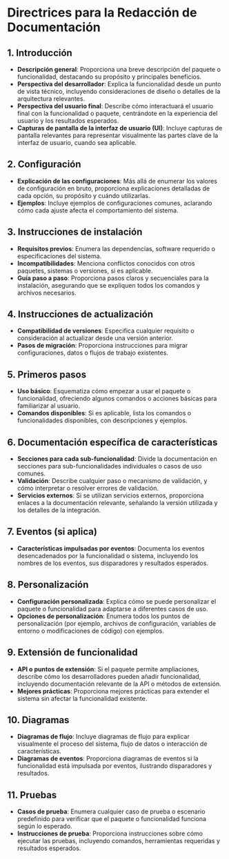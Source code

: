 # Directrices para la Redacción de Documentación

## 1. Introducción

- **Descripción general**: Proporciona una breve descripción del paquete o funcionalidad, destacando su propósito y principales beneficios.
- **Perspectiva del desarrollador**: Explica la funcionalidad desde un punto de vista técnico, incluyendo consideraciones de diseño o detalles de la arquitectura relevantes.
- **Perspectiva del usuario final**: Describe cómo interactuará el usuario final con la funcionalidad o paquete, centrándote en la experiencia del usuario y los resultados esperados.
- **Capturas de pantalla de la interfaz de usuario (UI)**: Incluye capturas de pantalla relevantes para representar visualmente las partes clave de la interfaz de usuario, cuando sea aplicable.

## 2. Configuración

- **Explicación de las configuraciones**: Más allá de enumerar los valores de configuración en bruto, proporciona explicaciones detalladas de cada opción, su propósito y cuándo utilizarlas.
- **Ejemplos**: Incluye ejemplos de configuraciones comunes, aclarando cómo cada ajuste afecta el comportamiento del sistema.

## 3. Instrucciones de instalación

- **Requisitos previos**: Enumera las dependencias, software requerido o especificaciones del sistema.
- **Incompatibilidades**: Menciona conflictos conocidos con otros paquetes, sistemas o versiones, si es aplicable.
- **Guía paso a paso**: Proporciona pasos claros y secuenciales para la instalación, asegurando que se expliquen todos los comandos y archivos necesarios.

## 4. Instrucciones de actualización

- **Compatibilidad de versiones**: Especifica cualquier requisito o consideración al actualizar desde una versión anterior.
- **Pasos de migración**: Proporciona instrucciones para migrar configuraciones, datos o flujos de trabajo existentes.

## 5. Primeros pasos

- **Uso básico**: Esquematiza cómo empezar a usar el paquete o funcionalidad, ofreciendo algunos comandos o acciones básicas para familiarizar al usuario.
- **Comandos disponibles**: Si es aplicable, lista los comandos o funcionalidades disponibles, con descripciones y ejemplos.

## 6. Documentación específica de características

- **Secciones para cada sub-funcionalidad**: Divide la documentación en secciones para sub-funcionalidades individuales o casos de uso comunes.
- **Validación**: Describe cualquier paso o mecanismo de validación, y cómo interpretar o resolver errores de validación.
- **Servicios externos**: Si se utilizan servicios externos, proporciona enlaces a la documentación relevante, señalando la versión utilizada y los detalles de la integración.

## 7. Eventos (si aplica)

- **Características impulsadas por eventos**: Documenta los eventos desencadenados por la funcionalidad o sistema, incluyendo los nombres de los eventos, sus disparadores y resultados esperados.

## 8. Personalización

- **Configuración personalizada**: Explica cómo se puede personalizar el paquete o funcionalidad para adaptarse a diferentes casos de uso.
- **Opciones de personalización**: Enumera todos los puntos de personalización (por ejemplo, archivos de configuración, variables de entorno o modificaciones de código) con ejemplos.

## 9. Extensión de funcionalidad

- **API o puntos de extensión**: Si el paquete permite ampliaciones, describe cómo los desarrolladores pueden añadir funcionalidad, incluyendo documentación relevante de la API o métodos de extensión.
- **Mejores prácticas**: Proporciona mejores prácticas para extender el sistema sin afectar la funcionalidad existente.

## 10. Diagramas

- **Diagramas de flujo**: Incluye diagramas de flujo para explicar visualmente el proceso del sistema, flujo de datos o interacción de características.
- **Diagramas de eventos**: Proporciona diagramas de eventos si la funcionalidad está impulsada por eventos, ilustrando disparadores y resultados.

## 11. Pruebas

- **Casos de prueba**: Enumera cualquier caso de prueba o escenario predefinido para verificar que el paquete o funcionalidad funciona según lo esperado.
- **Instrucciones de prueba**: Proporciona instrucciones sobre cómo ejecutar las pruebas, incluyendo comandos, herramientas requeridas y resultados esperados.
